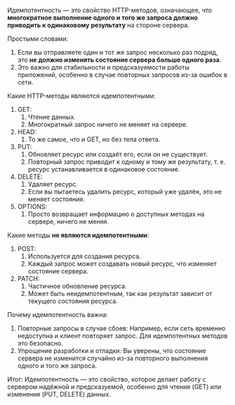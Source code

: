Идемпотентность — это свойство HTTP-методов, означающее, что **многократное выполнение одного и того же запроса должно приводить к одинаковому результату** на стороне сервера.

Простыми словами:
1. Если вы отправляете один и тот же запрос несколько раз подряд, это **не должно изменять состояние сервера больше одного раза**.
2. Это важно для стабильности и предсказуемости работы приложений, особенно в случае повторных запросов из-за ошибок в сети.

Какие HTTP-методы являются идемпотентными:
1. GET:
	1) Чтение данных.
	2) Многократный запрос ничего не меняет на сервере.
2. HEAD:
	1) То же самое, что и GET, но без тела ответа.
3. PUT:
	1) Обновляет ресурс или создаёт его, если он не существует.
	2) Повторный запрос приводит к одному и тому же результату, т. е. ресурс устанавливается в одинаковое состояние.
4. DELETE:
	1) Удаляет ресурс.
	2) Если вы пытаетесь удалить ресурс, который уже удалён, это не меняет состояния.
5. OPTIONS:
	1) Просто возвращает информацию о доступных методах на сервере, ничего не меняя.

Какие методы **не являются идемпотентными**:
1. POST:
	1) Используется для создания ресурса.
	2) Каждый запрос может создавать новый ресурс, что изменяет состояние сервера.
2. PATCH:
	1) Частичное обновление ресурса.
	2) Может быть неидемпотентным, так как результат зависит от текущего состояния ресурса.

Почему идемпотентность важна:
1. Повторные запросы в случае сбоев:
   Например, если сеть временно недоступна и клиент повторяет запрос. Для идемпотентных методов это безопасно.
2. Упрощение разработки и отладки:
   Вы уверены, что состояние сервера не изменится случайно из-за повторного выполнения одного и того же запроса.

Итог:
Идемпотентность — это свойство, которое делает работу с сервером надёжной и предсказуемой, особенно для чтения (GET) или изменения (PUT, DELETE) данных.